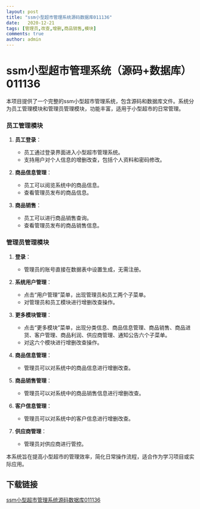 ```yaml
---
layout: post
title: "ssm小型超市管理系统源码数据库011136"
date:   2020-12-21
tags: [管理员,改查,增删,商品销售,模块]
comments: true
author: admin
---
```

# ssm小型超市管理系统（源码+数据库）011136

本项目提供了一个完整的ssm小型超市管理系统，包含源码和数据库文件。系统分为员工管理模块和管理员管理模块，功能丰富，适用于小型超市的日常管理。

### 员工管理模块

1. **员工登录**：
   - 员工通过登录界面进入小型超市管理系统。
   - 支持用户对个人信息的增删改查，包括个人资料和密码修改。

2. **商品信息管理**：
   - 员工可以阅览系统中的商品信息。
   - 查看管理员发布的商品信息。

3. **商品销售**：
   - 员工可以进行商品销售查询。
   - 查看管理员发布的商品销售信息。

### 管理员管理模块

1. **登录**：
   - 管理员的账号直接在数据表中设置生成，无需注册。

2. **系统用户管理**：
   - 点击“用户管理”菜单，出现管理员和员工两个子菜单。
   - 对管理员和员工模块进行增删改查操作。

3. **更多模块管理**：
   - 点击“更多模块”菜单，出现分类信息、商品信息管理、商品销售、商品进货、客户管理、商品利润、供应商管理、通知公告六个子菜单。
   - 对这六个模块进行增删改查操作。

4. **商品信息管理**：
   - 管理员可以对系统中的商品信息进行增删改查。

5. **商品销售管理**：
   - 管理员可以对系统中的商品销售信息进行增删改查。

6. **客户信息管理**：
   - 管理员可以对系统中的客户信息进行增删改查。

7. **供应商管理**：
   - 管理员对供应商进行管控。

本系统旨在提高小型超市的管理效率，简化日常操作流程，适合作为学习项目或实际应用。

## 下载链接

[ssm小型超市管理系统源码数据库011136](https://pan.quark.cn/s/d37df910b0ec)